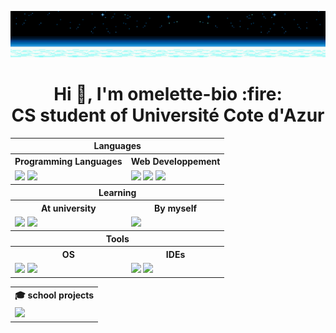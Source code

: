 ![Cover Image](./zob.jpg)

<h1 align="center">Hi 👋, I'm omelette-bio :fire:<br/>CS student of Université Cote d'Azur</h1>

<table align="center">
  <!-- <tr>
    <th colspan="3">Connect with me: </th>
  </tr> -->
  
  <!-- <tr>
    <td align="center">
      <a href="https://discordapp.com/users/381898390662807565" target="blank"><img src="https://img.shields.io/badge/discord-%235865F2?style=for-the-badge&logo=discord&logoColor=white"></a>
    </td>
  </tr> -->
  
  <tr>
    <th colspan="2">Languages</th>
  </tr>
  
  <tr>
    <th>Programming Languages</th>
    <th>Web Developpement</th>
  </tr>
  
  <tr>
    <td>
      <img src="https://img.shields.io/badge/python-3776AB?style=for-the-badge&logo=python&logoColor=white"/>
      <img src="https://img.shields.io/badge/C-A8B9CC?style=for-the-badge&logo=c&logoColor=white"/>
    </td>
    <td>
      <img src="https://img.shields.io/badge/html5-%23E34F26?style=for-the-badge&logo=html5&logoColor=white">
      <img src="https://img.shields.io/badge/css3-%231572B6?style=for-the-badge&logo=css3&logoColor=white">
      <img src="https://img.shields.io/badge/JavaScript-F7DF1E?style=for-the-badge&logo=javascript&logoColor=white">
    </td>
  </tr>

  <tr>
    <th colspan="2">Learning</th>
  </tr>
  
  <tr>
    <th colspan="1">At university</th>
    <th colspan="1">By myself</th>
  </tr>

  <tr>
    <td>
      <img src="https://img.shields.io/badge/openjdk-%23437291?style=for-the-badge&logo=openjdk&logoColor=white">
      <img src="https://img.shields.io/badge/ocaml-%23EC6813?style=for-the-badge&logo=ocaml&logoColor=white">
    </td>
    <td colspan="1">
      <img src="https://img.shields.io/badge/rust-000000?style=for-the-badge&logo=rust&logoColor=white">
    </td>
  </tr>

  <tr>
    <th colspan="2">Tools</th>
  </tr>
  
  <tr>
    <th>OS</th>
    <th>IDEs</th>
  </tr>

  <tr>
    <td>
      <img src="https://img.shields.io/badge/ubuntu-%23E95420?style=for-the-badge&logo=ubuntu&logoColor=white">
      <img src="https://img.shields.io/badge/windows-%230078D4?style=for-the-badge&logo=windows&logoColor=white">
    </td>
    <td>
      <img src="https://img.shields.io/badge/NeoVim-%2357A143.svg?&style=for-the-badge&logo=neovim&logoColor=white" />
      <img src="https://img.shields.io/badge/VSCode-%23007ACC?style=for-the-badge&logo=visualstudiocode&logoColor=white">
    </td>
  </tr>
  
  
</table>

<table>
<tr>
  <th>🎓 school projects</th>  
</tr> 

<tr>
  <td>
    <a href="https://github.com/omelette-bio/bataille-navale"><img src="https://img.shields.io/badge/bataille%20navale-A8B9CC?style=for-the-badge&logo=c&logoColor=white"></a>
    <!-- [<img src="https://img.shields.io/badge/mrsync-3776AB?style=for-the-badge&logo=python&logoColor=white">](https://github.com/omelette-bio/mrsync)
    [<img src="https://img.shields.io/badge/concepts%20ia-3776AB?style=for-the-badge&logo=python&logoColor=white">](https://github.com/omelette-bio/projet-concept-ia)
    [<img src="https://img.shields.io/badge/simple%20rpg-%23437291?style=for-the-badge&logo=openjdk&logoColor=white">](https://github.com/omelette-bio/les-nuits-de-padhiver) -->
  </td>
</tr>
</table>

<!-- [<img src="https://img.shields.io/badge/bataille%20navale-A8B9CC?style=for-the-badge&logo=c&logoColor=white">](https://github.com/omelette-bio/bataille-navale)
[<img src="https://img.shields.io/badge/mrsync-3776AB?style=for-the-badge&logo=python&logoColor=white">](https://github.com/omelette-bio/mrsync)
[<img src="https://img.shields.io/badge/concepts%20ia-3776AB?style=for-the-badge&logo=python&logoColor=white">](https://github.com/omelette-bio/projet-concept-ia)
[<img src="https://img.shields.io/badge/simple%20rpg-%23437291?style=for-the-badge&logo=openjdk&logoColor=white">](https://github.com/omelette-bio/les-nuits-de-padhiver) -->

<!-- [![Top Langs](https://github-readme-stats.vercel.app/api/top-langs/?username=omelette-bio&layout=compact&theme=omni)](https://github.com/omelette-bio) -->

